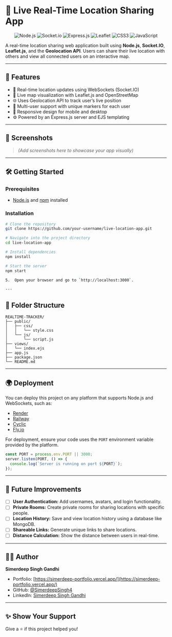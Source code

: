 # 📍 Live Real-Time Location Sharing App

<p align="center">
  <img src="https://img.shields.io/badge/Node.js-339933?style=for-the-badge&logo=node.js&logoColor=white" alt="Node.js">
  <img src="https://img.shields.io/badge/Socket.io-010101?style=for-the-badge&logo=socket.io&logoColor=white" alt="Socket.io">
  <img src="https://img.shields.io/badge/Express.js-000000?style=for-the-badge&logo=express&logoColor=white" alt="Express.js">
  <img src="https://img.shields.io/badge/Leaflet-199900?style=for-the-badge&logo=leaflet&logoColor=white" alt="Leaflet">
  <img src="https://img.shields.io/badge/CSS3-1572B6?style=for-the-badge&logo=css3&logoColor=white" alt="CSS3">
  <img src="https://img.shields.io/badge/JavaScript-F7DF1E?style=for-the-badge&logo=javascript&logoColor=black" alt="JavaScript">
</p>

A real-time location sharing web application built using **Node.js**, **Socket.IO**, **Leaflet.js**, and the **Geolocation API**. Users can share their live location with others and view all connected users on an interactive map.

---

## 🚀 Features

- 🔄 Real-time location updates using WebSockets (Socket.IO)
- 📍 Live map visualization with Leaflet.js and OpenStreetMap
- 🌐 Uses Geolocation API to track user’s live position
- 👥 Multi-user support with unique markers for each user
- 📱 Responsive design for mobile and desktop
- ⚙️ Powered by an Express.js server and EJS templating

---

## 📸 Screenshots

> *(Add screenshots here to showcase your app visually)*

---

## 🛠️ Getting Started

### Prerequisites

- [Node.js](https://nodejs.org/) and [npm](https://www.npmjs.com/) installed

### Installation

```bash
# Clone the repository
git clone https://github.com/your-username/live-location-app.git

# Navigate into the project directory
cd live-location-app

# Install dependencies
npm install

# Start the server
npm start

5.  Open your browser and go to `http://localhost:3000`.

---
```

## 📁 Folder Structure
```
REALTIME-TRACKER/
├── public/
│   ├── css/
│   │   └── style.css
│   └── js/
│       └── script.js
├── views/
│   └── index.ejs
├── app.js
├── package.json
└── README.md
```

---

## 🌍 Deployment

You can deploy this project on any platform that supports Node.js and WebSockets, such as:

- [Render](https://render.com/)
- [Railway](https://railway.app/)
- [Cyclic](https://www.cyclic.sh/)
- [Fly.io](https://fly.io/)

For deployment, ensure your code uses the `PORT` environment variable provided by the platform.

```javascript
const PORT = process.env.PORT || 3000;
server.listen(PORT, () => {
  console.log(`Server is running on port ${PORT}`);
});
```

---

## 🧠 Future Improvements

- [ ] **User Authentication:** Add usernames, avatars, and login functionality.
- [ ] **Private Rooms:** Create private rooms for sharing locations with specific people.
- [ ] **Location History:** Save and view location history using a database like MongoDB.
- [ ] **Shareable Links:** Generate unique links to share locations.
- [ ] **Distance Calculation:** Show the distance between users in real-time.

---

## 🙋‍♂️ Author

**Simerdeep Singh Gandhi**

- Portfolio: [https://simerdeep-portfolio.vercel.app/](https://simerdeep-portfolio.vercel.app/)
- GitHub: [@SimerdeepSingh4](https://github.com/SimerdeepSingh4)
- LinkedIn: [Simerdeep Singh Gandhi](https://www.linkedin.com/in/simerdeep-singh-gandhi-5569a7279/)

---

## ✨ Show Your Support

Give a ⭐️ if this project helped you!